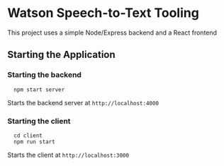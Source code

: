 # Watson Speech-to-Text Tooling

This project uses a simple Node/Express backend and a React frontend

## Starting the Application

### Starting the backend

```
  npm start server
```

Starts the backend server at `http://localhost:4000`

### Starting the client

```
  cd client
  npm run start
```

Starts the client at `http://localhost:3000`